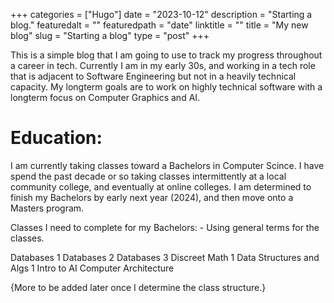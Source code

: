 +++
categories = ["Hugo"]
date = "2023-10-12"
description = "Starting a blog."
featuredalt = ""
featuredpath = "date"
linktitle = ""
title = "My new blog"
slug = "Starting a blog"
type = "post"
+++

This is a simple blog that I am going to use to track my progress throughout a career in tech. Currently I am in my early 30s, and working in a tech role that is adjacent to Software Engineering but not in a heavily technical capacity. My longterm goals are to work on highly technical software with a longterm focus on Computer Graphics and AI. 

# Education: 
I am currently taking classes toward a Bachelors in Computer Scince. I have spend the past decade or so taking classes intermittently at a local community college, and eventually at online colleges. I am determined to finish my Bachelors by early next year (2024), and then move onto a Masters program. 

Classes I need to complete for my Bachelors: - Using general terms for the classes. 

Databases 1
Databases 2
Databases 3
Discreet Math 1
Data Structures and Algs 1
Intro to AI
Computer Architecture

{More to be added later once I determine the class structure.}

